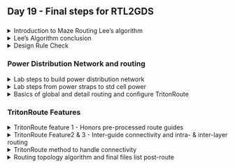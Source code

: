 
  ## Day 19 - Final steps for RTL2GDS



###  

	

<details>

<summary>Introduction to Maze Routing Lee’s algorithm</summary>



content

</details>

	

<details>

<summary>Lee’s Algorithm conclusion</summary>



content

</details>

	

<details>

<summary>Design Rule Check</summary>



content

</details>



###  Power Distribution Network and routing



<details>

<summary>Lab steps to build power distribution network</summary>



content

</details>

	

<details>

<summary>Lab steps from power straps to std cell power</summary>



content

</details>

	

<details>

<summary>Basics of global and detail routing and configure TritonRoute</summary>



content

</details>





### TritonRoute Features

	

<details>

<summary>TritonRoute feature 1 - Honors pre-processed route guides</summary>



content

</details>

	

<details>

<summary>TritonRoute Feature2 & 3 - Inter-guide connectivity and intra- & inter-layer routing</summary>



content

</details>

	

<details>

<summary>TritonRoute method to handle connectivity</summary>



content

</details>



<details>

<summary>Routing topology algorithm and final files list post-route</summary>



content

</details>








 
